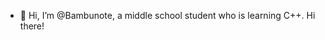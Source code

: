 - 👋 Hi, I’m @Bambunote, a middle school student who is learning C++. Hi there!
<!---
Bambunote/Bambunote is a ✨ special ✨ repository because its `README.md` (this file) appears on your GitHub profile.
You can click the Preview link to take a look at your changes.
--->
